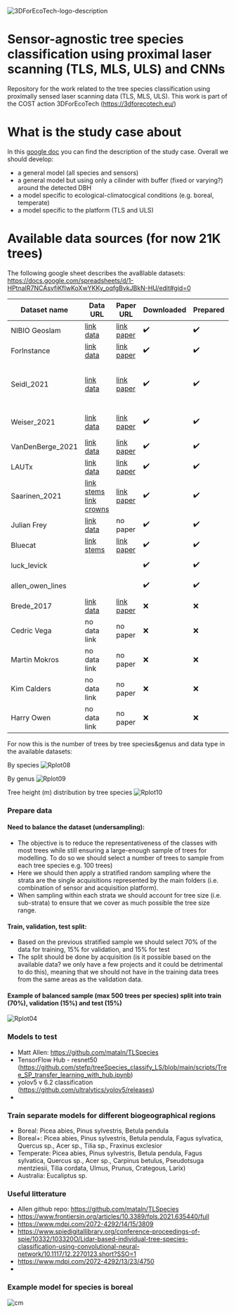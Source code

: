
![3DForEcoTech-logo-description](https://user-images.githubusercontent.com/5663984/174446150-32e31872-2003-4af9-95d4-a1abfca0b744.png)

# Sensor-agnostic tree species classification using proximal laser scanning (TLS, MLS, ULS) and CNNs
Repository for the work related to the tree species classification using proximally sensed laser scanning data (TLS, MLS, ULS). This work is part of the COST action 3DForEcoTech (https://3dforecotech.eu/)

# What is the study case about
In this [google doc](https://docs.google.com/document/d/1ZbccmFbWLmyGxzJlcaE7QMqwauBFxgBb3gTPkEImuwg/edit) you can find the description of the study case.
Overall we should develop:
 - a general model (all species and sensors)
 - a general model but using only a cilinder with buffer (fixed or varying?) around the detected DBH
 - a model specific to ecological-climatocgical conditions (e.g. boreal, temperate)
 - a model specific to the platform (TLS and ULS)

# Available data sources (for now 21K trees)
The following google sheet describes the ava8lable datasets:
https://docs.google.com/spreadsheets/d/1-HPtnaIR7NCAsvfiKfIwKoXwYKKy_oqfgBvkJBkN-HU/edit#gid=0


| Dataset name  | Data URL | Paper URL | Downloaded | Prepared | n trees | n species | Data type | Sensor | Quality annotation |
| ------------- | ------------- | ------------- | ------------- | ------------- | ------------- | ------------- | ------------- | ------------- | ------------- |
| NIBIO Geoslam  | [link data](...) | [link paper](...) | ✔️ | ✔️ | 833 | 3 | MLS | Geoslam Horizon | top |
| ForInstance  | [link data](https://nibio-my.sharepoint.com/:f:/g/personal/stefano_puliti_nibio_no/EuBtG3q5teVAnPuaC7bB56YBkV5M5VWK4OhOzuWBd3I2oA?e=4Ebkwx) | [link paper](https://www.mdpi.com/2072-4292/7/8/9632) | ✔️ | ✔️ | 885 | 5 | ULS | VUX/miniVUX series | top |
| Seidl_2021  | [link data](https://data.goettingen-research-online.de/dataset.xhtml?persistentId=doi:10.25625/FOHUJM) |[link paper](https://www.frontiersin.org/articles/10.3389/fpls.2021.635440/full) | ✔️ | ✔️ | 690 | 8 | TLS |  Faro Focus 3D 120 and Zoller and Fröhlich Imager 5006 | top |
| Weiser_2021 | [link data](https://pytreedb.geog.uni-heidelberg.de) | [link paper](https://essd.copernicus.org/preprints/essd-2022-39/) | ✔️ | ✔️ | 1491 | 22 | ALS/ULS(leaf-on and off)/TLS | miniVUX1 ... | medium |
| VanDenBerge_2021 | [link data](https://github.com/ekalinicheva/multi_layer_vegetation)  | [link paper](https://link.springer.com/article/10.1007/s12155-021-10250-y) | ✔️ | ✔️ | 69 | 3 | TLS | RIEGL VZ-1000 | top |
| LAUTx | [link data](https://zenodo.org/record/6560112#.YrNjx3ZBxaQ)  | [link paper](https://zenodo.org/record/6560112/files/APPENDIX_TABLES.pdf?download=1) | ✔️ | ✔️ | 515 | ? | MLS | ZEB Horizon | top |
| Saarinen_2021 | [link stems](https://zenodo.org/record/3701271#.YrQL8mBBxaS) [link crowns](https://zenodo.org/record/5783404#.YrQL_GBBxaS)  | [link paper](https://zenodo.org/record/5783404/files/Saarinen%20et%20al_Data%20descriptor.pdf?download=1) | ✔️ | ✔️ | 1976 | 1 | TLS | Trimble TX5 3D | poor |
| Julian Frey |  [link data](S:\Prosjekter\52106_SFI_SmartForest\annotated_datasets\speciesClassification_proximalLS\Frey_2022) | no paper | ✔️ |  ✔️ | 745 | 6 | TLS | ... | poor |
| Bluecat | [link stems](https://zenodo.org/record/4624277#.YrYt3HZByUk)  | [link paper](https://www.mdpi.com/2072-4292/13/12/2297) | ✔️ | ✔️ | 10000 | ? | TLS | ... | top |
| luck_levick |  | | ✔️ | ✔️ | 447 | 11 | TLS | Leica BLK360 | top |
| allen_owen_lines |  | | ✔️ | ✔️ | 2486 | 5 | TLS | Leica HDS6200 | top |
| Brede_2017 | [link data](https://data.4tu.nl/articles/dataset/Speulderbos_Terrestrial_TLS_and_Unmanned_Aerial_Vehicle_Laser_Scanning_UAV-LS_2017/13061306) | [link paper](https://research.wur.nl/en/datasets/speulderbos-terrestrial-tls-and-unmanned-aerial-vehicle-laser-sca) | ❌ | ❌ | ? | need to ask | ULS/TLS | ... |
| Cedric Vega | no data link | no paper | ❌ | ❌ | ? | ? | TLS | ... |
| Martin Mokros | no data link | no paper | ❌ | ❌ | ? | ? | ? | ... |
| Kim Calders | no data link | no paper | ❌ | ❌ | ? | ? | ? | ... |
| Harry Owen | no data link | no paper | ❌ |  ❌ | ? | ? | TLS | ... |

For now this is the number of trees by tree species&genus and data type in the available datasets:

By species
![Rplot08](https://user-images.githubusercontent.com/5663984/190494381-5cad989c-fa4b-4cb5-9d7b-b4e95f201b1c.png)

By genus
![Rplot09](https://user-images.githubusercontent.com/5663984/190494397-8315fee8-7a51-498e-a764-5aed9dc91d2b.png)

Tree height (m) distribution by tree species
![Rplot10](https://user-images.githubusercontent.com/5663984/190494422-ee28187a-1955-4c94-91e3-6f4f26375aa2.png)

### Prepare data
#### Need to balance the dataset (undersampling):
- The objective is to reduce the representativeness of the classes with most trees while still ensuring a large-enough sample of trees for modelling. To do so we should select a number of trees to sample from each tree species e.g. 100 trees)
- Here we should then apply a stratified random sampling where the strata are the single acquisitions represented by the main folders (i.e. combination of sensor and acquisition platform).
- When sampling within each strata we should account for tree size (i.e. sub-strata) to ensure that we cover as much possible the tree size range.

#### Train, validation, test split:
- Based on the previous stratified sample we should select 70% of the data for training, 15% for validation, and 15% for test
- The split should be done by acquisition (is it possible based on the available data? we only have a few projects and it could be detrimental to do this), meaning that we should not have in the training data trees from the same areas as the validation data.

#### Example of balanced sample (max 500 trees per species) split into train (70%), validation (15%) and test (15%)
![Rplot04](https://user-images.githubusercontent.com/5663984/189549827-a209d21b-bdbe-40cb-a3c9-0495fae7c8d8.png)


### Models to test
- Matt Allen: https://github.com/mataln/TLSpecies
- TensorFlow Hub - resnet50 (https://github.com/stefp/treeSpecies_classify_LS/blob/main/scripts/Tree_SP_transfer_learning_with_hub.ipynb)
- yolov5 v 6.2 classification (https://github.com/ultralytics/yolov5/releases)
- 

### Train separate models for different biogeographical regions
- Boreal: Picea abies, Pinus sylvestris, Betula pendula 
- Boreal+: Picea abies, Pinus sylvestris, Betula pendula, Fagus sylvatica, Quercus sp., Acer sp., Tilia sp., Fraxinus exclesior
- Temperate: Picea abies, Pinus sylvestris, Betula pendula, Fagus sylvatica, Quercus sp., Acer sp., Carpinus betulus, Pseudotsuga mentziesii, Tilia cordata, Ulmus, Prunus, Crategous, Larix)
- Australia: Eucaliptus sp.
 

### Useful litterature
- Allen github repo: https://github.com/mataln/TLSpecies
- https://www.frontiersin.org/articles/10.3389/fpls.2021.635440/full
- https://www.mdpi.com/2072-4292/14/15/3809
- https://www.spiedigitallibrary.org/conference-proceedings-of-spie/10332/103320O/Lidar-based-individual-tree-species-classification-using-convolutional-neural-network/10.1117/12.2270123.short?SSO=1
- https://www.mdpi.com/2072-4292/13/23/4750
- 

### Example model for species is boreal
![cm](https://user-images.githubusercontent.com/5663984/176134068-2a72bc88-40b2-46ae-b0e2-ae074840f0a8.png)



